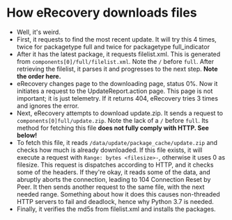 # How eRecovery downloads files

- Well, it's weird.
- First, it requests to find the most recent update. It will try this 4 times, twice for packagetype full and twice for packagetype full_indicator
- After it has the latest package, it requests filelist.xml. This is generated from `components[0]/full/filelist.xml`. Note the `/` before `full`. After retrieving the filelist, it parses it and progresses to the next step. **Note the order here.**
- eRecovery changes page to the downloading page, status 0%. Now it initiates a request to the UpdateReport.action page. This page is not important; it is just telemetry. If it returns 404, eRecovery tries 3 times and ignores the error.
- Next, eRecovery attempts to download update.zip. It sends a request to `components[0]full/update.zip`. Note the lack of a `/` before `full`. Its method for fetching this file **does not fully comply with HTTP. See below!**
- To fetch this file, it reads `/data/update/package_cache/update.zip` and checks how much is already downloaded. If this file exists, it will execute a request with `Range: bytes <filesize>-`, otherwise it uses 0 as filesize. This request is dispatches according to HTTP, and it checks some of the headers. If they're okay, it reads some of the data, and abruptly aborts the connection, leading to 104 Connection Reset by Peer. It then sends another request to the same file, with the next needed range. Something about how it does this causes non-threaded HTTP servers to fail and deadlock, hence why Python 3.7 is needed.
- Finally, it verifies the md5s from filelist.xml and installs the packages.

